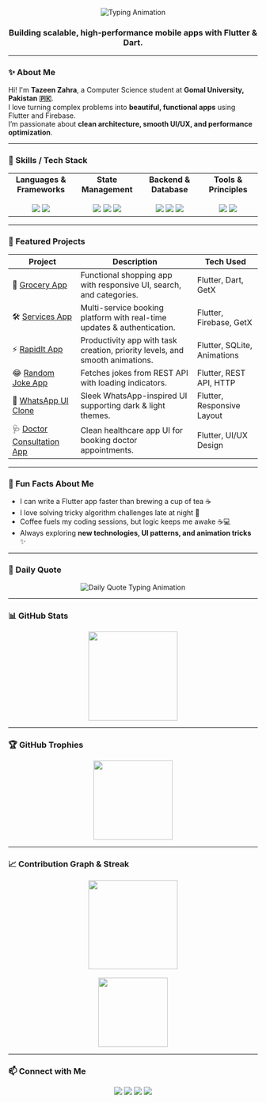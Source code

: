 <p align="center">
  <img src="https://readme-typing-svg.herokuapp.com?font=Fira+Code&size=28&duration=3500&pause=500&color=00F0FF&center=true&vCenter=true&width=700&lines=Hi+%F0%9F%91%8B+I'm+Tazeen+Zahra;Computer+Science+Student+%F0%9F%92%BB;Flutter+Developer+%F0%9F%9A%80" alt="Typing Animation" />
</p>

<h3 align="center">Building scalable, high-performance mobile apps with Flutter & Dart.</h3>

---

### ✨ About Me

Hi! I'm **Tazeen Zahra**, a Computer Science student at **Gomal University, Pakistan 🇵🇰**.  
I love turning complex problems into **beautiful, functional apps** using Flutter and Firebase.  
I’m passionate about **clean architecture, smooth UI/UX, and performance optimization**.  

---

### 🚀 Skills / Tech Stack

<p align="center">
  <table align="center">
    <tr>
      <td align="center" width="150">
        <b>Languages & Frameworks</b><br><br>
        <img src="https://img.shields.io/badge/Flutter-02569B?style=for-the-badge&logo=flutter&logoColor=white"/>
        <img src="https://img.shields.io/badge/Dart-0175C2?style=for-the-badge&logo=dart&logoColor=white"/>
      </td>
      <td align="center" width="150">
        <b>State Management</b><br><br>
        <img src="https://img.shields.io/badge/GetX-3DDB85?style=for-the-badge"/>
        <img src="https://img.shields.io/badge/Provider-0175C2?style=for-the-badge"/>
        <img src="https://img.shields.io/badge/BLoC-1A237E?style=for-the-badge"/>
      </td>
      <td align="center" width="150">
        <b>Backend & Database</b><br><br>
        <img src="https://img.shields.io/badge/Firebase-FFCA28?style=for-the-badge&logo=firebase&logoColor=black"/>
        <img src="https://img.shields.io/badge/SQLite-003B57?style=for-the-badge&logo=sqlite&logoColor=white"/>
        <img src="https://img.shields.io/badge/REST%20API-FF6F00?style=for-the-badge"/>
      </td>
      <td align="center" width="150">
        <b>Tools & Principles</b><br><br>
        <img src="https://img.shields.io/badge/Git-F05032?style=for-the-badge&logo=git&logoColor=white"/>
        <img src="https://img.shields.io/badge/Clean%20Architecture-000000?style=for-the-badge"/>
      </td>
    </tr>
  </table>
</p>

---

### 🔨 Featured Projects

| Project                                                      | Description                                                                                              | Tech Used                                                   |
| ------------------------------------------------------------ | -------------------------------------------------------------------------------------------------------- | ----------------------------------------------------------- |
| 🛒 [Grocery App](https://github.com/tazeendev/grocery_app)   | Functional shopping app with responsive UI, search, and categories.                                       | Flutter, Dart, GetX                                        |
| 🛠️ [Services App](https://github.com/tazeendev/services_app)| Multi-service booking platform with real-time updates & authentication.                                   | Flutter, Firebase, GetX                                     |
| ⚡ [RapidIt App](https://github.com/tazeendev/rapidit_app)  | Productivity app with task creation, priority levels, and smooth animations.                              | Flutter, SQLite, Animations                                  |
| 😂 [Random Joke App](https://github.com/tazeendev/random_joke_app)| Fetches jokes from REST API with loading indicators.                                                     | Flutter, REST API, HTTP                                      |
| 💬 [WhatsApp UI Clone](#)                                     | Sleek WhatsApp-inspired UI supporting dark & light themes.                                               | Flutter, Responsive Layout                                   |
| 🩺 [Doctor Consultation App](#)                               | Clean healthcare app UI for booking doctor appointments.                                               | Flutter, UI/UX Design                                       |

---

### 🎉 Fun Facts About Me

- I can write a Flutter app faster than brewing a cup of tea ☕  
- I love solving tricky algorithm challenges late at night 🌙  
- Coffee fuels my coding sessions, but logic keeps me awake ☕💻  
- Always exploring **new technologies, UI patterns, and animation tricks** ✨  

---

### 💬 Daily Quote

<p align="center">
  <img src="https://readme-typing-svg.herokuapp.com?font=Fira+Code&size=22&duration=4000&pause=1000&color=00F0FF&center=true&vCenter=true&width=600&lines=“The+only+way+to+do+great+work+is+to+love+what+you+do.”+–+Steve+Jobs" alt="Daily Quote Typing Animation"/>
</p>

---

### 📊 GitHub Stats

<p align="center">
  <img src="https://github-readme-stats.vercel.app/api?username=tazeendev&show_icons=true&theme=radical&hide_border=false&count_private=true&include_all_commits=true" height="180"/>
</p>

---

### 🏆 GitHub Trophies

<p align="center">
  <img src="https://github-profile-trophy.vercel.app/?username=tazeendev&theme=radical&no-frame=true&margin-w=15&margin-h=15" height="160"/>
</p>

---

### 📈 Contribution Graph & Streak

<p align="center">
  <img src="https://github-readme-activity-graph.cyclic.app/graph?username=tazeendev&theme=react-dark&hide_border=false" height="180"/>
  <br><br>
  <img src="https://github-readme-streak-stats.herokuapp.com/?user=tazeendev&theme=radical" height="140"/>
</p>

---

### 📫 Connect with Me

<p align="center">
  <a href="mailto:tazeenzahrabatool@gmail.com"><img src="https://img.shields.io/badge/Email-D14836?style=for-the-badge&logo=gmail&logoColor=white"/></a>
  <a href="https://www.linkedin.com/in/tazeen-zahra-batool-9956652a6"><img src="https://img.shields.io/badge/LinkedIn-0077B5?style=for-the-badge&logo=linkedin&logoColor=white"/></a>
  <a href="https://github.com/tazeendev"><img src="https://img.shields.io/badge/GitHub-100000?style=for-the-badge&logo=github&logoColor=white"/></a>
  <a href="https://www.instagram.com/tazeen.dev"><img src="https://img.shields.io/badge/Instagram-E4405F?style=for-the-badge&logo=instagram&logoColor=white"/></a>
</p>
